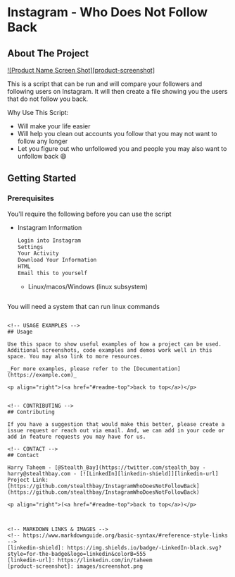 # Instagram - Who Does Not Follow Back

<!-- ABOUT THE PROJECT -->
## About The Project

[![Product Name Screen Shot][product-screenshot]](https://example.com)

This is a script that can be run and will compare your followers and following users on Instagram.
It will then create a file showing you the users that do not follow you back.

Why Use This Script:
* Will make your life easier
* Will help you clean out accounts you follow that you may not want to follow any longer
* Let you figure out who unfollowed you and people you may also want to unfollow back :smile:


<!-- GETTING STARTED -->
## Getting Started

### Prerequisites

You'll require the following before you can use the script
* Instagram Information
  ```sh
  Login into Instagram
  Settings
  Your Activity
  Download Your Information
  HTML 
  Email this to yourself

  ```

  * Linux/macos/Windows (linux subsystem)
  ```sh
 You will need a system that can run linux commands

  ```

<!-- USAGE EXAMPLES -->
## Usage

Use this space to show useful examples of how a project can be used. Additional screenshots, code examples and demos work well in this space. You may also link to more resources.

_For more examples, please refer to the [Documentation](https://example.com)_

<p align="right">(<a href="#readme-top">back to top</a>)</p>


<!-- CONTRIBUTING -->
## Contributing

If you have a suggestion that would make this better, please create a issue request or reach out via email. And, we can add in your code or add in feature requests you may have for us.

<!-- CONTACT -->
## Contact

Harry Taheem - [@Stealth_Bay](https://twitter.com/stealth_bay - harry@stealthbay.com - [![LinkedIn][linkedin-shield]][linkedin-url]
Project Link: [https://github.com/stealthbay/InstagramWhoDoesNotFollowBack](https://github.com/stealthbay/InstagramWhoDoesNotFollowBack)

<p align="right">(<a href="#readme-top">back to top</a>)</p>



<!-- MARKDOWN LINKS & IMAGES -->
<!-- https://www.markdownguide.org/basic-syntax/#reference-style-links -->
[linkedin-shield]: https://img.shields.io/badge/-LinkedIn-black.svg?style=for-the-badge&logo=linkedin&colorB=555
[linkedin-url]: https://linkedin.com/in/taheem
[product-screenshot]: images/screenshot.png